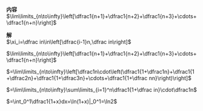 **内容**  
$\lim\limits_{n\to\infty}\left[\dfrac1{n+1}+\dfrac1{n+2}+\dfrac1{n+3}+\cdots+\dfrac1{n+n}\right]$  
  
**解**  
$\xi_i=\dfrac in\in\left[\dfrac{i-1}n,\dfrac in\right]$  
  
$\lim\limits_{n\to\infty}\left[\dfrac1{n+1}+\dfrac1{n+2}+\dfrac1{n+3}+\cdots+\dfrac1{n+n}\right]$  
  
$=\lim\limits_{n\to\infty}\left[\dfrac1n\cdot\left(\dfrac1{1+\dfrac1n}+\dfrac1{1+\dfrac2n}+\dfrac1{1+\dfrac3n}+\cdots+\dfrac1{1+\dfrac nn}\right)\right]$  
  
$=\lim\limits_{n\to\infty}\sum\limits_{i=1}^n\dfrac1{1+\dfrac in}\cdot\dfrac1n$  
  
$=\int_0^1\dfrac1{1+x}dx=\ln(1+x)|_0^1=\ln2$  
